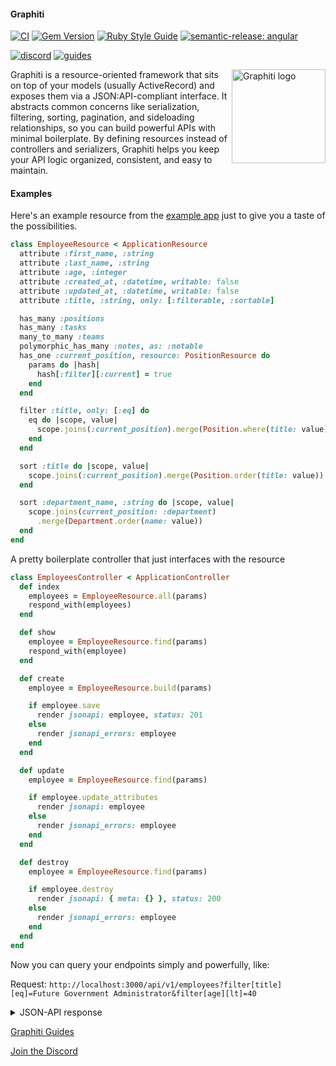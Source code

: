 #### Graphiti

[![CI](https://github.com/graphiti-api/graphiti/actions/workflows/ci.yml/badge.svg)](https://github.com/graphiti-api/graphiti/actions/workflows/ci.yml)
[![Gem Version](https://badge.fury.io/rb/graphiti.svg)](https://badge.fury.io/rb/graphiti)
[![Ruby Style Guide](https://img.shields.io/badge/code_style-standard-brightgreen.svg)](https://github.com/testdouble/standard)
[![semantic-release: angular](https://img.shields.io/badge/semantic--release-angular-e10079?logo=semantic-release)](https://github.com/semantic-release/semantic-release)


[![discord](https://img.shields.io/badge/community-discord-8A2BE2?logo=discord)](https://discord.gg/wgqkMBsSRV)
[![guides](https://img.shields.io/badge/guides-https://www.graphiti.dev-F565A5)](https://www.graphiti.dev)



<img align="right" src="https://user-images.githubusercontent.com/55264/54884141-c10ada00-4e43-11e9-866b-e3c01e33a7c7.png" alt="Graphiti logo" width="150px" />
Graphiti is a resource-oriented framework that sits on top of your models (usually ActiveRecord) and exposes them via a JSON:API-compliant interface. It abstracts common concerns like serialization, filtering, sorting, pagination, and sideloading relationships, so you can build powerful APIs with minimal boilerplate. By defining resources instead of controllers and serializers, Graphiti helps you keep your API logic organized, consistent, and easy to maintain.


#### Examples 
Here's an example resource from the [example app](https://github.com/graphiti-api/employee_directory/) just to give you a taste of the possibilities. 


```ruby
class EmployeeResource < ApplicationResource
  attribute :first_name, :string
  attribute :last_name, :string
  attribute :age, :integer
  attribute :created_at, :datetime, writable: false
  attribute :updated_at, :datetime, writable: false
  attribute :title, :string, only: [:filterable, :sortable]

  has_many :positions
  has_many :tasks
  many_to_many :teams
  polymorphic_has_many :notes, as: :notable
  has_one :current_position, resource: PositionResource do
    params do |hash|
      hash[:filter][:current] = true
    end
  end

  filter :title, only: [:eq] do
    eq do |scope, value|
      scope.joins(:current_position).merge(Position.where(title: value))
    end
  end

  sort :title do |scope, value|
    scope.joins(:current_position).merge(Position.order(title: value))
  end

  sort :department_name, :string do |scope, value|
    scope.joins(current_position: :department)
      .merge(Department.order(name: value))
  end
end
```

A pretty boilerplate controller that just interfaces with the resource
```ruby
class EmployeesController < ApplicationController
  def index
    employees = EmployeeResource.all(params)
    respond_with(employees)
  end

  def show
    employee = EmployeeResource.find(params)
    respond_with(employee)
  end

  def create
    employee = EmployeeResource.build(params)

    if employee.save
      render jsonapi: employee, status: 201
    else
      render jsonapi_errors: employee
    end
  end

  def update
    employee = EmployeeResource.find(params)

    if employee.update_attributes
      render jsonapi: employee
    else
      render jsonapi_errors: employee
    end
  end

  def destroy
    employee = EmployeeResource.find(params)

    if employee.destroy
      render jsonapi: { meta: {} }, status: 200
    else
      render jsonapi_errors: employee
    end
  end
end
```
  
</details>


Now you can query your endpoints simply and powerfully, like: 



Request:
```http://localhost:3000/api/v1/employees?filter[title][eq]=Future Government Administrator&filter[age][lt]=40```

<details>
<summary>JSON-API response</summary>

```json
{
  "data": [
    {
      "id": "1",
      "type": "employees",
      "attributes": {
        "first_name": "Quinn",
        "last_name": "Homenick",
        "age": 36,
        "created_at": "2025-03-21T23:04:40+00:00",
        "updated_at": "2025-03-21T23:04:40+00:00"
      },
      "relationships": {
        "positions": {
          "links": {
            "related": "/api/v1/positions?filter[employee_id]=1"
          },
          "data": [
            {
              "type": "positions",
              "id": "1"
            },
            {
              "type": "positions",
              "id": "2"
            }
          ]
        },
        "tasks": {
          "links": {
            "related": "/api/v1/tasks?filter[employee_id]=1"
          }
        },
        "teams": {
          "links": {
            "related": "/api/v1/teams?filter[employee_id]=1"
          }
        },
        "notes": {
          "links": {
            "related": "/api/v1/notes?filter[notable_id]=1&filter[notable_type][eql]=Employee"
          }
        },
        "current_position": {
          "links": {
            "related": "/api/v1/positions?filter[current]=true&filter[employee_id]=1"
          },
          "data": {
            "type": "positions",
            "id": "1"
          }
        }
      }
    }
  ],
  "included": [
    {
      "id": "1",
      "type": "positions",
      "attributes": {
        "title": "Future Government Administrator",
        "active": true
      },
      "relationships": {
        "employee": {
          "links": {
            "related": "/api/v1/employees/1"
          }
        },
        "department": {
          "links": {
            "related": "/api/v1/departments/3"
          }
        }
      }
    },
    {
      "id": "2",
      "type": "positions",
      "attributes": {
        "title": "Manufacturing Specialist",
        "active": false
      },
      "relationships": {
        "employee": {
          "links": {
            "related": "/api/v1/employees/1"
          }
        },
        "department": {
          "links": {
            "related": "/api/v1/departments/2"
          }
        }
      }
    }
  ],
  "meta": {}
}
```

</details>



[Graphiti Guides](https://www.graphiti.dev/guides/)

[Join the Discord](https://discord.gg/wgqkMBsSRV)




